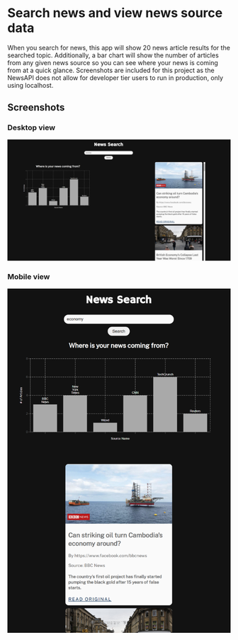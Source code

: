 # Search news and view news source data

When you search for news, this app will show 20 news article results for the searched topic. Additionally, a bar chart will show the number of articles from any given news source so you can see where your news is coming from at a quick glance. Screenshots are included for this project as the NewsAPI does not allow for developer tier users to run in production, only using localhost.

## Screenshots

### Desktop view

![Desktop screenshot](./images/NewsDesktop.png?raw=true 'Desktop')

### Mobile view

![Mobile screenshot](./images/NewsMobile.png?raw=true 'Mobile')
